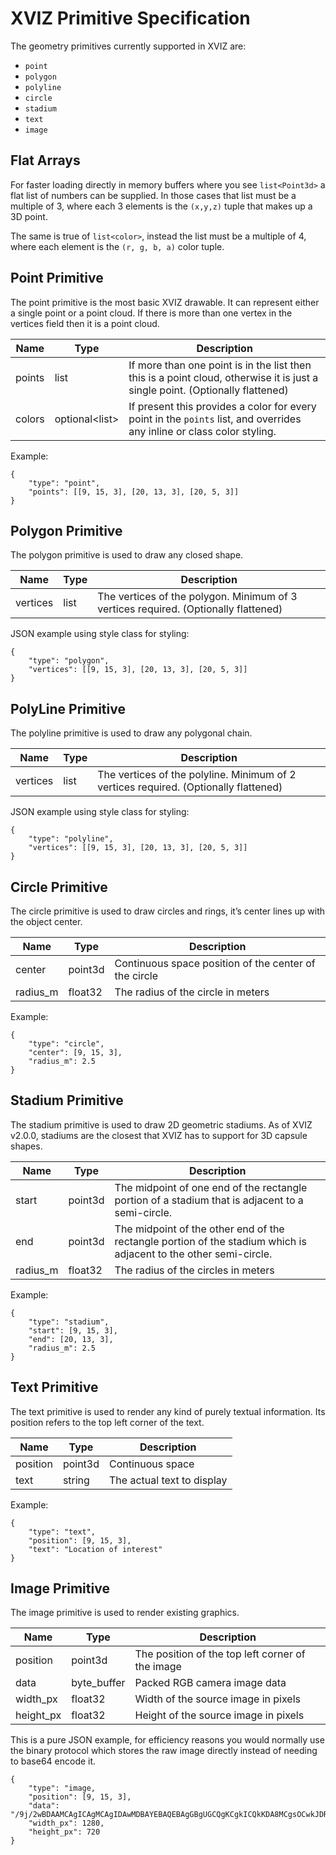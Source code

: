 # XVIZ Primitive Specification

The geometry primitives currently supported in XVIZ are:

- `point`
- `polygon`
- `polyline`
- `circle`
- `stadium`
- `text`
- `image`

## Flat Arrays

For faster loading directly in memory buffers where you see `list<Point3d>` a flat list of numbers
can be supplied. In those cases that list must be a multiple of 3, where each 3 elements is the
`(x,y,z)` tuple that makes up a 3D point.

The same is true of `list<color>`, instead the list must be a multiple of 4, where each element is
the `(r, g, b, a)` color tuple.

## Point Primitive

The point primitive is the most basic XVIZ drawable. It can represent either a single point or a
point cloud. If there is more than one vertex in the vertices field then it is a point cloud.

| Name   | Type                  | Description                                                                                                                   |
| ------ | --------------------- | ----------------------------------------------------------------------------------------------------------------------------- |
| points | list<Point3d>         | If more than one point is in the list then this is a point cloud, otherwise it is just a single point. (Optionally flattened) |
| colors | optional<list<color>> | If present this provides a color for every point in the `points` list, and overrides any inline or class color styling.       |

Example:

```
{
    "type": "point",
    "points": [[9, 15, 3], [20, 13, 3], [20, 5, 3]]
}
```

## Polygon Primitive

The polygon primitive is used to draw any closed shape.

| Name     | Type          | Description                                                                         |
| -------- | ------------- | ----------------------------------------------------------------------------------- |
| vertices | list<Point3d> | The vertices of the polygon. Minimum of 3 vertices required. (Optionally flattened) |

JSON example using style class for styling:

```
{
    "type": "polygon",
    "vertices": [[9, 15, 3], [20, 13, 3], [20, 5, 3]]
}
```

## PolyLine Primitive

The polyline primitive is used to draw any polygonal chain.

| Name     | Type          | Description                                                                          |
| -------- | ------------- | ------------------------------------------------------------------------------------ |
| vertices | list<Point3d> | The vertices of the polyline. Minimum of 2 vertices required. (Optionally flattened) |

JSON example using style class for styling:

```
{
    "type": "polyline",
    "vertices": [[9, 15, 3], [20, 13, 3], [20, 5, 3]]
}
```

## Circle Primitive

The circle primitive is used to draw circles and rings, it’s center lines up with the object center.

| Name     | Type    | Description                                           |
| -------- | ------- | ----------------------------------------------------- |
| center   | point3d | Continuous space position of the center of the circle |
| radius_m | float32 | The radius of the circle in meters                    |

Example:

```
{
    "type": "circle",
    "center": [9, 15, 3],
    "radius_m": 2.5
}
```

## Stadium Primitive

The stadium primitive is used to draw 2D geometric stadiums. As of XVIZ v2.0.0, stadiums are the
closest that XVIZ has to support for 3D capsule shapes.

| Name     | Type    | Description                                                                                                       |
| -------- | ------- | ----------------------------------------------------------------------------------------------------------------- |
| start    | point3d | The midpoint of one end of the rectangle portion of a stadium that is adjacent to a semi-circle.                  |
| end      | point3d | The midpoint of the other end of the rectangle portion of the stadium which is adjacent to the other semi-circle. |
| radius_m | float32 | The radius of the circles in meters                                                                               |

Example:

```
{
    "type": "stadium",
    "start": [9, 15, 3],
    "end": [20, 13, 3],
    "radius_m": 2.5
}
```

## Text Primitive

The text primitive is used to render any kind of purely textual information. Its position refers to
the top left corner of the text.

| Name     | Type    | Description                |
| -------- | ------- | -------------------------- |
| position | point3d | Continuous space           |
| text     | string  | The actual text to display |

Example:

```
{
    "type": "text",
    "position": [9, 15, 3],
    "text": "Location of interest"
}
```

## Image Primitive

The image primitive is used to render existing graphics.

| Name      | Type        | Description                                      |
| --------- | ----------- | ------------------------------------------------ |
| position  | point3d     | The position of the top left corner of the image |
| data      | byte_buffer | Packed RGB camera image data                     |
| width_px  | float32     | Width of the source image in pixels              |
| height_px | float32     | Height of the source image in pixels             |

This is a pure JSON example, for efficiency reasons you would normally use the binary protocol which
stores the raw image directly instead of needing to base64 encode it.

```
{
    "type": "image,
    "position": [9, 15, 3],
    "data": "/9j/2wBDAAMCAgICAgMCAgIDAwMDBAYEBAQEBAgGBgUGCQgKCgkICQkKDA8MCgsOCwkJDRENDg8QEBEQCgwSExIQEw8QEBD/yQALCAABAAEBAREA/8wABgAQEAX/2gAIAQEAAD8A0s8g/9k=",
    "width_px": 1280,
    "height_px": 720
}
```
